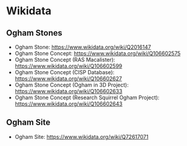 # Wikidata

## Ogham Stones

-   Ogham Stone: <https://www.wikidata.org/wiki/Q2016147>
-   Ogham Stone Concept: <https://www.wikidata.org/wiki/Q106602575>
-   Ogham Stone Concept (RAS Macalister): <https://www.wikidata.org/wiki/Q106602599>
-   Ogham Stone Concept (CISP Database): <https://www.wikidata.org/wiki/Q106602627>
-   Ogham Stone Concept (Ogham in 3D Project): <https://www.wikidata.org/wiki/Q106602633>
-   Ogham Stone Concept (Research Squirrel Ogham Project): <https://www.wikidata.org/wiki/Q106602643>

## Ogham Site

-   Ogham Site: <https://www.wikidata.org/wiki/Q72617071>
